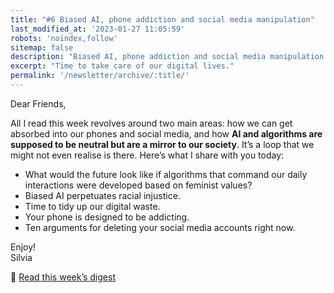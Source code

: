```yaml
---
title: "#6 Biased AI, phone addiction and social media manipulation"
last_modified_at: '2023-01-27 11:05:59'
robots: 'noindex,follow'
sitemap: false
description: "Biased AI, phone addiction and social media manipulation."
excerpt: "Time to take care of our digital lives."
permalink: '/newsletter/archive/:title/'
---
```

Dear Friends,

All I read this week revolves around two main areas: how we can get absorbed into our phones and social media, and how **AI and algorithms are supposed to be neutral but are a mirror to our society**. It’s a loop that we might not even realise is there. Here’s what I share with you today:

<ul class="smd-ul">
  <li>What would the future look like if algorithms that command our daily interactions were developed based on feminist values?</li>
  <li>Biased AI perpetuates racial injustice.</li>
  <li>Time to tidy up our digital waste.</li>
  <li>Your phone is designed to be addicting.</li>
  <li>Ten arguments for deleting your social media accounts right now.</li>
</ul>

<p class="detached">Enjoy!<br>
Silvia</p>

<p class="detached">🔗 <a href="{{ site.url }}/design-digested/biased-ai/">Read this week’s digest</a></p>